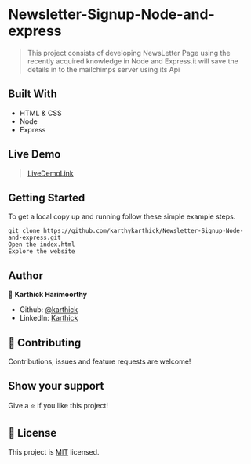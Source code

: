 # Newsletter-Signup-Node-and-express

> This project consists of developing NewsLetter Page using the recently acquired knowledge in Node and Express.it will save the details in to the mailchimps server using its Api


## Built With
- HTML & CSS
- Node
- Express

## Live Demo

> [LiveDemoLink](https://intense-brook-68634.herokuapp.com/) 

## Getting Started

To get a local copy up and running follow these simple example steps.

```
git clone https://github.com/karthykarthick/Newsletter-Signup-Node-and-express.git
Open the index.html
Explore the website
```

## Author

👤 **Karthick Harimoorthy**

- Github: [@karthick](https://github.com/karthykarthick)
- LinkedIn: [Karthick](https://www.linkedin.com/in/karthick-harimoorthy/)

## 🤝 Contributing

Contributions, issues and feature requests are welcome!

## Show your support

Give a ⭐️ if you like this project!

## 📝 License

This project is [MIT](lic.url) licensed.
